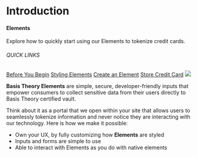 # Introduction
<aside class="header-intro-box">
    <span>
        <h4>Elements</h4>
        <p class="header-intro-body2-font">Explore how to quickly start using our Elements to tokenize credit cards.</p>
        <h6>QUICK LINKS</h6>
        <span class="intro-quick-links">
            <a href="#getting-started">Before You Begin</a>
            <a href="#element-style">Styling Elements</a>
            <a href="#element-types-card-element">Create an Element</a>
            <a href="#store-credit-card">Store Credit Card</a>
        </span>
    </span>
    <img src="/images/elements_intro.svg"/>
</aside>

**Basis Theory Elements** are simple, secure, developer-friendly inputs that empower consumers to collect sensitive data from their users directly to Basis Theory certified vault.

Think about it as a portal that we open within your site that allows users to seamlessly tokenize information and never notice they are interacting with our technology. Here is how we make it possible:

- Own your UX, by fully customizing how **Elements** are styled
- Inputs and forms are simple to use
- Able to interact with Elements as you do with native elements

